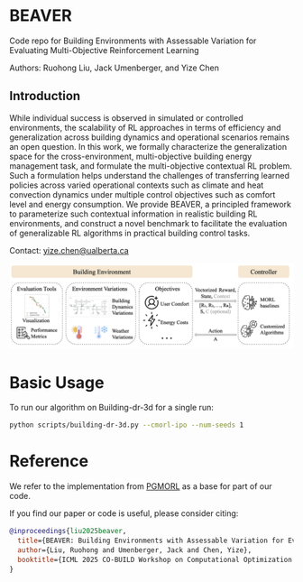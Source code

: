 # BEAVER
Code repo for Building Environments with Assessable Variation for Evaluating Multi-Objective Reinforcement Learning

Authors: Ruohong Liu, Jack Umenberger, and Yize Chen

## Introduction

While individual success is observed in simulated or controlled environments, the scalability of RL approaches in terms of efficiency and generalization across building dynamics and operational scenarios remains an open question. In this work, we formally characterize the generalization space for the cross-environment, multi-objective building energy management task, and formulate the multi-objective contextual RL problem. Such a formulation helps understand the challenges of transferring learned policies across varied operational contexts such as climate and heat convection dynamics under multiple control objectives such as comfort level and energy consumption. We provide BEAVER, a principled framework to parameterize such contextual information in realistic building RL environments, and construct a novel benchmark to facilitate the evaluation of generalizable RL algorithms in practical building control tasks.

Contact: yize.chen@ualberta.ca

![BEAVER Framework](https://github.com/chennnnnyize/BEAVER/blob/main/building_1.png)

# Basic Usage
To run our algorithm on Building-dr-3d for a single run:
```bash
python scripts/building-dr-3d.py --cmorl-ipo --num-seeds 1
```

# Reference
We refer to the implementation from [PGMORL](https://github.com/mit-gfx/PGMORL.git) as a base for part of our code.

If you find our paper or code is useful, please consider citing:

```bibtex
@inproceedings{liu2025beaver,
  title={BEAVER: Building Environments with Assessable Variation for Evaluating Multi-Objective Reinforcement Learning},
  author={Liu, Ruohong and Umenberger, Jack and Chen, Yize},
  booktitle={ICML 2025 CO-BUILD Workshop on Computational Optimization of Buildings}
}

